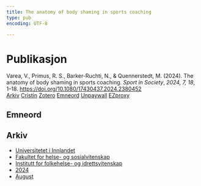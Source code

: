 ```yaml
---
title: The anatomy of body shaming in sports coaching
type: pub
encoding: UTF-8

---
```

<h1>Publikasjon</h1>
<article id="csl-bib-container-DRB4SS73" class="csl-bib-container">
  <div class="csl-bib-body"> <div class="csl-entry">Varea, V., Primus, R. S., Barker-Ruchti, N., &#38; Quennerstedt, M. (2024). The anatomy of body shaming in sports coaching. <i>Sport in Society</i>, <i>2024, 7, 18</i>, 1–18. <a href="https://doi.org/10.1080/17430437.2024.2380452">https://doi.org/10.1080/17430437.2024.2380452</a></div> </div>
  <div class="csl-bib-buttons">
    <a href="#taxonomy-article-DRB4SS73" alt="archive" class="csl-bib-button">Arkiv</a>
    <a href="https://app.cristin.no/results/show.jsf?id=2289447" alt="Cristin" class="csl-bib-button">Cristin</a>
    <a href="http://zotero.org/groups/5881554/items/DRB4SS73" alt="Zotero" class="csl-bib-button">Zotero</a>
    <a href="#keywords-article-DRB4SS73" alt="keywords" class="csl-bib-button">Emneord</a>
    <a href="https://www.tandfonline.com/doi/pdf/10.1080/17430437.2024.2380452?needAccess=true" alt="Unpaywall" class="csl-bib-button">Unpaywall</a>
    <a href="https://www.tandfonline.com/doi/pdf/10.1080/17430437.2024.2380452?needAccess=true" alt="EZproxy" class="csl-bib-button">EZproxy</a>
  </div>
  <div id="csl-bib-meta-container-DRB4SS73"></div>
</article>
<div id="csl-bib-meta-DRB4SS73" class="csl-bib-meta">
  <article id="keywords-article-DRB4SS73" class="keywords-article">
    <h1>Emneord</h1>
    
  </article>
  <article id="taxonomy-article-DRB4SS73" class="taxonomy-article">
    <h1>Arkiv</h1>
    <ul>
      <li><a href="{{< params subfolder >}}nn/archive/?key=3DCRN523">Universitetet i Innlandet</a></li>
      <li><a href="{{< params subfolder >}}nn/archive/?key=IDKFS3MX">Fakultet for helse- og sosialvitenskap</a></li>
      <li><a href="{{< params subfolder >}}nn/archive/?key=FJXE3Z8X">Institutt for folkehelse- og idrettsvitenskap</a></li>
      <li><a href="{{< params subfolder >}}nn/archive/?key=DLUBDP8T">2024</a></li>
      <li><a href="{{< params subfolder >}}nn/archive/?key=YNVHCBJ4">August</a></li>
    </ul>
  </article>
</div>
